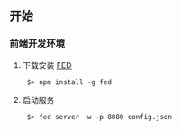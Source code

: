 ## 开始

### 前端开发环境

1. 下载安装 [FED](https://github.com/ijse/FED)	
	
		$> npm install -g fed
		
2. 启动服务
		
		$> fed server -w -p 8080 config.json
		
		
		

	
	
	
	